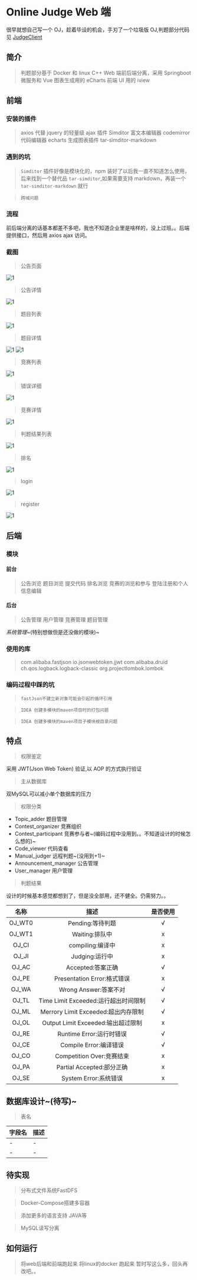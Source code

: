 
# Online Judge Web 端

很早就想自己写一个 OJ，趁着毕设的机会，手刃了一个垃圾版 OJ,判题部分代码见 [JudgeClient](https://github.com/Morizunzhu/JudgeClient)

## 简介

> 判题部分基于 Docker 和 linux C++
Web 端前后端分离，采用 Springboot 微服务和 Vue
图表生成用的 eCharts
前端 UI 用的 iview

## 前端

### 安装的插件

>axios 代替 jquery 的轻量级 ajax 插件
Simditor 富文本编辑器
codemirror 代码编辑器
echarts 生成图表插件
tar-simditor-markdown

### 遇到的坑

>`Simditor` 插件好像是模块化的，npm 装好了以后我一直不知道怎么使用，后来找到一个替代品 `tar-simditor`,如果需要支持 markdown，再装一个 `tar-simditor-markdown` 就行

>`跨域问题`

### 流程

前后端分离的话基本都差不多吧，我也不知道企业里是啥样的，没上过班。。后端提供接口，然后用 axios ajax 访问。

### 截图

>公告页面

![1](images/1562057214898fEt01.png)

>公告详情

![1](images/1562057230123Iyjw2.png)

>题目列表

![1](images/1562057237497mWYX3.png)

>题目详情

![1](images/1562057244925agDR4.png)
![1](images/1562057253793yw1S5.png)

>竞赛列表

![1](images/1562057265204r0ni6.png)

>错误详细

![1](images/1562057271076nUXQ7.png)

>竞赛详情

![1](images/1562057276895aLSV8.png)

>判题结果列表

![1](images/1562057282271y3xl9.png)

>排名

![1](images/1562057287822Z7WJ10.png)

>login

![1](images/1562057295353qOOy11.png)

>register

![1](images/1562057300474RQ4r12.png)

## 后端

### 模块

#### 前台

>公告浏览
题目浏览
提交代码
排名浏览
竞赛的浏览和参与
登陆注册和个人信息编辑

#### 后台

>公告管理
用户管理
竞赛管理
题目管理

_系统管理_~(特别想做但是还没做的模块)~

### 使用的库

>com.alibaba.fastjson
io.jsonwebtoken.jjwt
com.alibaba.druid
ch.qos.logback.logback-classic
org.projectlombok.lombok

### 编码过程中踩的坑

>`fastJson不建立新对象可能会引起的循环引用`

>`IDEA 创建多模块的maven项目时的打包问题`

>`IDEA 创建多模块的maven项目子模块根目录问题`

## 特点

>权限鉴定

采用 JWT(Json Web Token) 验证,以 AOP 的方式执行验证

>主从数据库

双MySQL可以减小单个数据库的压力

>权限分类

+ Topic_adder 题目管理
+ Contest_organizer 竞赛组织
+ Contest_participant 竞赛参与者~(编码过程中没用到。。不知道设计的时候怎么想的)~
+ Code_viewer 代码查看
+ Manual_judger 远程判题~(没用到+1)~
+ Announcement_manager  公告管理
+ User_manager 用户管理

>判题结果

设计的时候基本感觉都想到了，但是没全部用，还不健全。仍需努力。。

|名称|描述|是否使用|
|:------:|:------:|:------:|
|OJ_WT0|Pending:等待判题|√|
|OJ_WT1|Waiting:排队中|x|
|OJ_CI|compiling:编译中|x|
|OJ_JI|Judging:运行中|x|
|OJ_AC|Accepted:答案正确|√|
|OJ_PE|Presentation Error:格式错误|x|
|OJ_WA|Wrong Answer:答案不对|√|
|OJ_TL|Time Limit Exceeded:运行超出时间限制|√|
|OJ_ML|Merrory Limit Exceeded:超出内存限制|√|
|OJ_OL|Output Limit Exceeded:输出超过限制|x|
|OJ_RE|Runtime Error:运行时错误|√|
|OJ_CE|Compile Error:编译错误|√|
|OJ_CO|Competition Over:竞赛结束|x|
|OJ_PA|Partial Accepted:部分正确|x|
|OJ_SE|System Error:系统错误|x|
## 数据库设计~(待写)~
>表名

|字段名|描述|
|------|---|
|-|-|
|-|-|


## 待实现
> 分布式文件系统FastDFS

>Docker-Compose搭建多容器

>添加更多的语言支持 JAVA等

>MySQL读写分离

## 如何运行
>将web后端和前端跑起来
>将linux的docker 跑起来
暂时写这么多，回头再改吧。。
